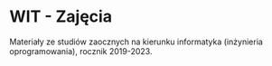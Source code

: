 # WIT - Zajęcia

Materiały ze studiów zaocznych na kierunku informatyka (inżynieria oprogramowania), rocznik 2019-2023.